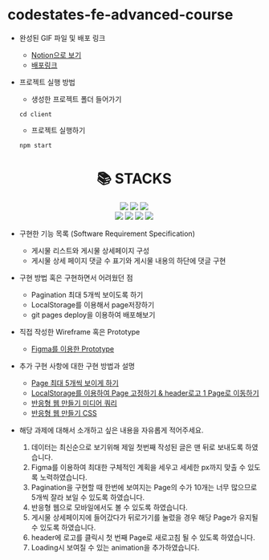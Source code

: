 # codestates-fe-advanced-course

- 완성된 GIF 파일 및 배포 링크
  - [Notion으로 보기](https://www.notion.so/Front-End-5250cad72bef4da8a3c77ab541d9b53b)
  - [배포링크](https://bit.ly/3vDoULk)

- 프로젝트 실행 방법
  - 생성한 프로젝트 폴더 들어가기
   ```terminal
   cd client
   ```
  - 프로젝트 실행하기
  ```terminal
  npm start
  ```
  
<div align=center><h1>📚 STACKS</h1></div>
<div align=center>
<img src="https://img.shields.io/badge/html5-E34F26?style=for-the-badge&logo=html5&logoColor=white"> 
<img src="https://img.shields.io/badge/css-1572B6?style=for-the-badge&logo=css3&logoColor=white"> 
<img src="https://img.shields.io/badge/javascript-F7DF1E?style=for-the-badge&logo=javascript&logoColor=black">
<br>
<img src="https://img.shields.io/badge/react-61DAFB?style=for-the-badge&logo=react&logoColor=black">
<img src="https://img.shields.io/badge/github-181717?style=for-the-badge&logo=github&logoColor=white">
<img src="https://img.shields.io/badge/git-F05032?style=for-the-badge&logo=git&logoColor=white">
<img src="https://img.shields.io/badge/styledcomponents-DB7093?style=for-the-badge&logo=styled-components&logoColor=white">


</div>

- 구현한 기능 목록 (Software Requirement Specification)
  - 게시물 리스트와 게시물 상세페이지 구성
  - 게시물 상세 페이지 댓글 수 표기와 게시물 내용의 하단에 댓글 구현
  

- 구현 방법 혹은 구현하면서 어려웠던 점
  - Pagination 최대 5개씩 보이도록 하기
  - LocalStorage를 이용해서 page저장하기
  - git pages deploy을 이용하여 배포해보기
  

- 직접 작성한 Wireframe 혹은 Prototype
  - [Figma를 이용한 Prototype](https://bit.ly/3S54Mvo)
  

- 추가 구현 사항에 대한 구현 방법과 설명
  - [Page 최대 5개씩 보이게 하기](https://velog.io/@ahsy92/React-Pagination-%EA%B5%AC%ED%98%84%ED%95%98%EA%B8%B0)
  - [LocalStorage를 이용하여 Page 고정하기 & header로고  1 Page로 이동하기](https://velog.io/@ahsy92/React-LocalStorage-%EC%82%AC%EC%9A%A9%ED%95%98%EA%B8%B0)
  - [반응형 웹 만들기 미디어 쿼리](https://velog.io/@ahsy92/Self-Study-%EB%AF%B8%EB%94%94%EC%96%B4-%EC%BF%BC%EB%A6%AC)
  - [반응형 웹 만들기 CSS](https://velog.io/@ahsy92/Final-Project)


- 해당 과제에 대해서 소개하고 싶은 내용을 자유롭게 적어주세요.
  1. 데이터는 최신순으로 보기위해 제일 첫번째 작성된 글은 맨 뒤로 보내도록 하였습니다.
  2. Figma를 이용하여 최대한 구체적인 계획을 세우고 세세한 px까지 맞출 수 있도록 노력하였습니다.
  3. Pagination을 구현할 때 한번에 보여지는 Page의 수가 10개는 너무 많으므로 5개씩 잘라 보일 수 있도록 하였습니다.
  4. 반응형 웹으로 모바일에서도 볼 수 있도록 하였습니다.
  5. 게시물 상세페이지에 들어갔다가 뒤로가기를 눌렀을 경우 해당 Page가 유지될 수 있도록 하였습니다.
  6. header에 로고를 클릭시 첫 번째 Page로 새로고침 될 수 있도록 하였습니다.
  7. Loading시 보여질 수 있는 animation을 추가하였습니다.

